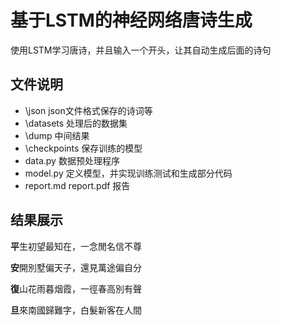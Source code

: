 # 基于LSTM的神经网络唐诗生成

使用LSTM学习唐诗，并且输入一个开头，让其自动生成后面的诗句

## 文件说明

* \json json文件格式保存的诗词等
* \datasets 处理后的数据集
* \dump 中间结果
* \checkpoints 保存训练的模型
* data.py 数据预处理程序
* model.py 定义模型，并实现训练测试和生成部分代码
* report.md report.pdf 报告


## 结果展示


**平**生初望最知在，一念閒名信不尊

**安**開別墅偏天子，還見萬途偏自分

**復**山花雨暮烟霞，一徑春高別有聲

**旦**來南國歸難字，白髮新客在人間
